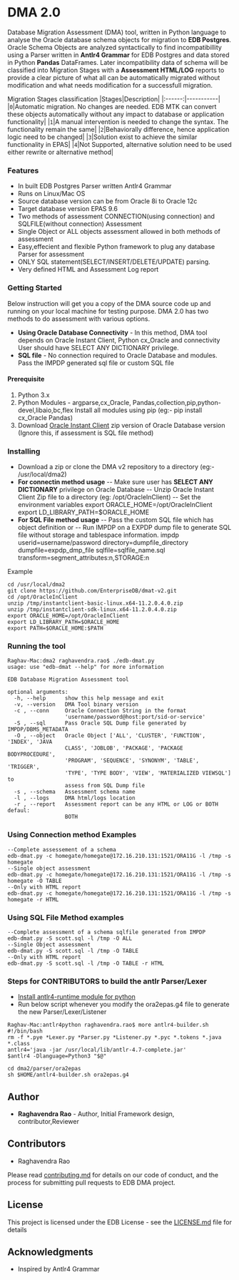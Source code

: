 # DMA 2.0
Database Migration Assessment (DMA) tool, written in Python language to analyse the Oracle database schema objects for migration to **EDB Postgres**. Oracle Schema Objects are analyzed syntactically to find incompatibillity using a Parser written in **Antlr4 Grammar** for EDB Postgres and data stored in Python **Pandas** DataFrames.  Later incompatibility data of schema will be classified into Migration Stages with a **Assessment HTML/LOG** reports to provide a clear picture of what all can be automatically migrated without modification and what needs modification for a successfull migration. 

Migration Stages classification
|Stages|Description|
|:------:|-----------|
|`0`|Automatic migration. No changes are needed. EDB MTK can convert these objects automatically without any impact to database or application functionality|
|`1`|A manual intervention is needed to change the syntax. The functionality remain the same|
|`2`|Behaviorally difference, hence application logic need to be changed|
|`3`|Solution exist to achieve the similar functionality in EPAS|
|`4`|Not Supported, alternative solution need to be used either rewrite or alternative method|

### Features
* In built EDB Postgres Parser written Antlr4 Grammar
* Runs on Linux/Mac OS
* Source database version can be from Oracle 8i to Oracle 12c
* Target database version EPAS 9.6
* Two methods of assessment CONNECTION(using connection) and SQLFILE(without connection) Assessment
* Single Object or ALL objects assessment allowed in both methods of assessment
* Easy,effecient and flexible Python framework to plug any database Parser for assessment
* ONLY SQL statement(SELECT/INSERT/DELETE/UPDATE) parsing.
* Very defined HTML and Assessment Log report


### Getting Started
Below instruction will get you a copy of the DMA source code up and running on your local machine for testing purpose. DMA 2.0 has two methods to do assessment with various options.
* __**Using Oracle Database Connectivity**__ - In this method, DMA tool depends on Oracle Instant Client, Python cx_Oracle and connectivity User should have SELECT ANY DICTIONARY privilege.
* __**SQL file**__ - No connection required to Oracle Database and modules. Pass the IMPDP generated sql file or custom SQL file

#### Prerequisite
1. Python 3.x
2. Python Modules - argparse,cx_Oracle, Pandas,collection,pip,python-devel,libaio,bc,flex
Install all modules using pip (eg:- pip install cx_Oracle Pandas)
3. Download [Oracle Instant Client](http://www.oracle.com/technetwork/topics/linuxx86-64soft-092277.html) zip version of Oracle Database version (Ignore this, if assessment is SQL file method)

### Installing
- Download a zip or clone the DMA v2 repository to a directory (eg:- /usr/local/dma2)
- **For connectin method usage**
-- Make sure user has **SELECT ANY DICTIONARY** privilege on Oracle Database
-- Unzip Oracle Instant Client Zip file to a directory (eg: /opt/OracleInClient)
-- Set the environment variables
export ORACLE_HOME=/opt/OracleInClient
export LD_LIBRARY_PATH=$ORACLE_HOME
- **For SQL File method usage**
-- Pass the custom SQL file which has object definition or
-- Run IMPDP on a EXPDP dump file to generate SQL file without storage and tablespace information.
impdp userid=username/password directory=dumpfile_directory dumpfile=expdp_dmp_file sqlfile=sqlfile_name.sql transform=segment_attributes:n,STORAGE:n

Example
```
cd /usr/local/dma2
git clone https://github.com/EnterpriseDB/dmat-v2.git
cd /opt/OracleInClient
unzip /tmp/instantclient-basic-linux.x64-11.2.0.4.0.zip
unzip /tmp/instantclient-sdk-linux.x64-11.2.0.4.0.zip
export ORACLE_HOME=/opt/OracleInClient
export LD_LIBRARY_PATH=$ORACLE_HOME
export PATH=$ORACLE_HOME:$PATH
```
### Running the tool 
```
Raghav-Mac:dma2 raghavendra.rao$ ./edb-dmat.py
usage: use "edb-dmat --help" for more information

EDB Database Migration Assessment tool

optional arguments:
  -h, --help      show this help message and exit
  -v, --version   DMA Tool binary version
  -c , --conn     Oracle Connection String in the format
                  'username/password@host:port/sid-or-service'
  -S , --sql      Pass Oracle SQL Dump file generated by IMPDP/DBMS_METADATA
  -O , --object   Oracle Object ['ALL', 'CLUSTER', 'FUNCTION', 'INDEX', 'JAVA
                  CLASS', 'JOBLOB', 'PACKAGE', 'PACKAGE BODYPROCEDURE',
                  'PROGRAM', 'SEQUENCE', 'SYNONYM', 'TABLE', 'TRIGGER',
                  'TYPE', 'TYPE BODY', 'VIEW', 'MATERIALIZED VIEWSQL'] to
                  assess from SQL Dump file
  -s , --schema   Assessment schema name
  -l , --logs     DMA html/logs location
  -r , --report   Assessment report can be any HTML or LOG or BOTH defaul:
                  BOTH
```

### Using Connection method Examples
```
--Complete assessement of a schema
edb-dmat.py -c homegate/homegate@172.16.210.131:1521/ORA11G -l /tmp -s homegate
--Single object assessment
edb-dmat.py -c homegate/homegate@172.16.210.131:1521/ORA11G -l /tmp -s homegate -O TABLE
--Only with HTML report
edb-dmat.py -c homegate/homegate@172.16.210.131:1521/ORA11G -l /tmp -s homegate -r HTML
```
### Using SQL File Method examples
```
--Complete assessment of a schema sqlfile generated from IMPDP
edb-dmat.py -S scott.sql -l /tmp -O ALL
--Single Object assessment
edb-dmat.py -S scott.sql -l /tmp -O TABLE
--Only with HTML report
edb-dmat.py -S scott.sql -l /tmp -O TABLE -r HTML
```

### Steps for CONTRIBUTORS to build the antlr Parser/Lexer
- [Install antlr4-runtime module for python](http://www.antlr.org/download.html)
- Run below script whenever you modify the ora2epas.g4 file to generate the new Parser/Lexer/Listener
```
Raghav-Mac:antlr4python raghavendra.rao$ more antlr4-builder.sh
#!/bin/bash
rm -f *.pye *Lexer.py *Parser.py *Listener.py *.pyc *.tokens *.java *.class
antlr4='java -jar /usr/local/lib/antlr-4.7-complete.jar'
$antlr4 -Dlanguage=Python3 "$@"
```
```
cd dma2/parser/ora2epas
sh $HOME/antlr4-builder.sh ora2epas.g4
```

## Author
* **Raghavendra Rao** - Author, Initial Framework design, contributor,Reviewer

## Contributors
* Raghavendra Rao

Please read [contributing.md](dma-v2/contributing.md) for details on our code of conduct, and the process for submitting pull requests to EDB DMA project.

## License
This project is licensed under the EDB License - see the [LICENSE.md](LICENSE.md) file for details

## Acknowledgments
* Inspired by Antlr4 Grammar 
